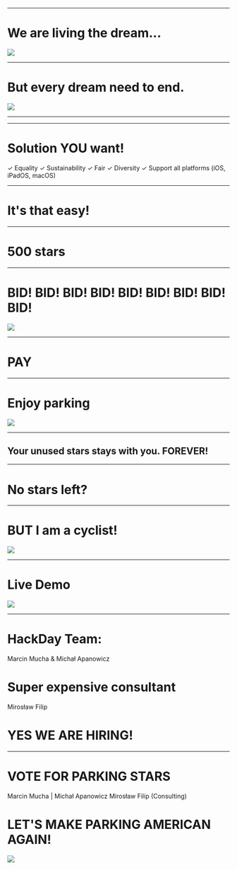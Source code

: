 
---

# We are living the dream...
![](./img/free-parking.jpeg)

---

# But every dream need to end.
![](./img/parking.jpeg)

---

---

# Solution YOU want!
✓ Equality
✓ Sustainability
✓ Fair
✓ Diversity
✓ Support all platforms (iOS, iPadOS, macOS)

---

# It's that easy!

---

# 500 stars

---

# BID! BID! BID! BID! BID! BID! BID! BID! BID!
![](./img/things.jpg)

---

# PAY

---

# Enjoy parking
![](./img/vw.jpeg)

---

## Your unused stars stays with you. FOREVER!

---

# No stars left?

---

# BUT I am a cyclist!
![](./img/bike.jpg)

---

# Live Demo
![](./img/dino.jpg)

---

# HackDay Team:
Marcin Mucha & Michał Apanowicz
# Super expensive consultant
Mirosław Filip
# YES WE ARE HIRING!

---

# VOTE FOR PARKING STARS
Marcin Mucha | Michał Apanowicz
Mirosław Filip (Consulting)
# LET'S MAKE PARKING AMERICAN AGAIN!

![](./img/hero.png)

